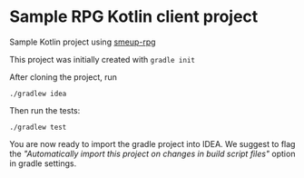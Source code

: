 # Sample RPG Kotlin client project
Sample Kotlin project using [smeup-rpg](https://github.com/smeup/smeup-rpg) 

This project was initially created with ```gradle init```

After cloning the project, run
```
./gradlew idea
```
Then run the tests:
```
./gradlew test
```
You are now ready to import the gradle project into IDEA. We suggest to flag the *"Automatically import this project on changes in build script files"* option in gradle settings.
 